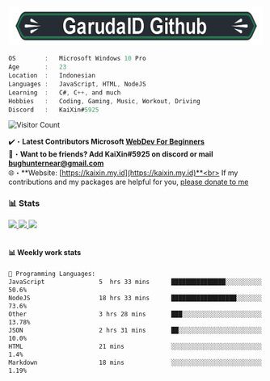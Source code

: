<a href="https://kaixin.my.id" target="_blank"> <img src="https://github.com/GarudaID/GarudaID/blob/main/68747470733a2f2f63646e2e646973636f72646170702e636f6d2f6174746163686d656e74732f3835333334373938333633393035323331382f3835373936323839383731383732303033302f5264696d6f735f4769746875622e706e67.png" alt="GarudaID Github"/></a>
           
```csharp
OS        :   Microsoft Windows 10 Pro
Age       :   23 
Location  :   Indonesian
Languages :   JavaScript, HTML, NodeJS
Learning  :   C#, C++, and much
Hobbies   :   Coding, Gaming, Music, Workout, Driving
Discord   :   KaiXin#5925
```
![Visitor Count](https://camo.githubusercontent.com/b69e969500158d8cef615ee33731cad5633144db5a13ba089fa5f9c102146d29/68747470733a2f2f6b6f6d617265762e636f6d2f67687076632f3f757365726e616d653d76656e61787974)
<br>

✔️・**Latest Contributors Microsoft [WebDev For Beginners](https://github.com/microsoft/Web-Dev-For-Beginners/blob/main/translations/README.id.md)**<br>
📩・**Want to be friends? Add KaiXin#5925 on discord or mail [bughunternear@gmail.com](mailto:bughunternear@gmail.com)**<br>
🌐・**Website: [https://kaixin.my.id](https://kaixin.my.id)**<br>
If my contributions and my packages are helpful for you, <a href="https://www.paypal.com/paypalme/syahniarb">please donate to me</a><br>

### 📊 Stats

 <a href="https://top.gg/bot/904032472755499099">
  <img src="https://top.gg/api/widget/904032472755499099.svg"/>
</a>
 <a href="https://top.gg/bot/946985307826450433">
  <img src="https://top.gg/api/widget/946985307826450433.svg">
</a>
<a href="https://github.com/GarudaID/GarudaID">
<img src="https://github-readme-stats.vercel.app/api/top-langs/?username=GarudaID&title_color=ffffff&text_color=c9cacc&hide=html&icon_color=2bbc8a&bg_color=161b22&layout=compact&hide_border=true"/>
</a>
<br><br>

#### 📊 Weekly work stats 

```text
💬 Programming Languages: 
JavaScript               5  hrs 33 mins      ███████████████░░░░░░░░░░   50.6% 
NodeJS                   18 hrs 33 mins      ██████████████████░░░░░░░   73.6%
Other                    3 hrs 28 mins       ███░░░░░░░░░░░░░░░░░░░░░░   13.78% 
JSON                     2 hrs 31 mins       ██░░░░░░░░░░░░░░░░░░░░░░░   10.0% 
HTML                     21 mins             ░░░░░░░░░░░░░░░░░░░░░░░░░   1.4% 
Markdown                 18 mins             ░░░░░░░░░░░░░░░░░░░░░░░░░   1.19%
